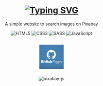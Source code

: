<div align="center">

# [![Typing SVG](https://readme-typing-svg.demolab.com?font=Fira+Code&pause=1000&color=FFFFFF&center=true&width=435&lines=Pixabay+image+search)](https://git.io/typing-svg)

A simple website to search images on Pixabay

![HTML5](https://img.shields.io/badge/HTML5-E34F26?style=for-the-badge&logo=html5&logoColor=white)
![CSS3](https://img.shields.io/badge/CSS3-1572B6?style=for-the-badge&logo=css3&logoColor=white)
![SASS](https://img.shields.io/badge/Sass-CC6699?style=for-the-badge&logo=sass&logoColor=white)
![JavaScript](https://img.shields.io/badge/JavaScript-F7DF1E?style=for-the-badge&logo=javascript&logoColor=black)
</br>

<!-- ![Pretier](https://img.shields.io/badge/prettier-1A2C34?style=for-the-badge&logo=prettier&logoColor=F7BA3E)
</br>

![VSC](https://img.shields.io/badge/Made%20for-VSCode-1f425f.svg) -->

##  [<img src="https://raw.githubusercontent.com/github/explore/80688e429a7d4ef2fca1e82350fe8e3517d3494d/collections/github-pages-examples/github-pages-examples.png" width="80px" alt="home page" border="0">](https://krzysztofPak.github.io/goit-js-hw-11/)

<img src="https://i.ibb.co/dJ2hkTN/pixabay-js.jpg" alt="pixabay-js" border="0">

</div>
